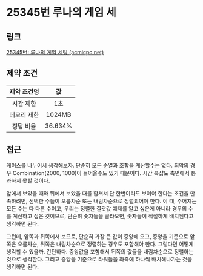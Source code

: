 # 25345번 루나의 게임 세

## 링크

[25345번: 루나의 게임 세팅 (acmicpc.net)](https://www.acmicpc.net/problem/25345)

## 제약 조건

| 제약 조건명 |   값    |
| :---------: | :-----: |
|  시간 제한  |   1초   |
| 메모리 제한 | 1024MB  |
|  정답 비율  | 36.634% |

## 접근

케이스를 나누어서 생각해보자. 단순히 모든 순열과 조합을 계산할수는 없다. 최악의 경우 Combination(2000, 1000)이 들어올수도 있기 때문이다. 시간 복잡도 측면에서 통과하지 못할 것이다.

앞에서 보았을 때와 뒤에서 보았을 때를 합쳐서 단 한번이라도 보여야 한다는 조건을 만족하려면, 선택한 수들이 오름차순 또는 내림차순으로 정렬되어야 한다. 이 때, 주어지는 모든 수는 다 다른 수이고, 우리는 정렬한 결괏값 예제를 알고 싶은게 아니라 경우의 수를 계산하고 싶은 것이므로, 단순히 숫자들을 골라오면, 숫자들이 적절하게 배치된다고 생각하면 된다.

그런데, 앞쪽과 뒤쪽에서 보므로, 단순히 가장 큰 값이 중앙에 오고, 중앙을 기준으로 앞쪽은 오름차순, 뒤쪽은 내림차순으로 정렬하는 경우도 포함해야 한다. 그렇다면 어떻게 생각할 수 있을까. 간단하다. 중앙값을 포함해서 뒤쪽의 값들을 내림차순으로 정렬하는 것으로 생각한다. 그리고 중앙을 기준으로 타워들을 좌측에 하나씩 배치해나가는 것을 생각하면 된다.
